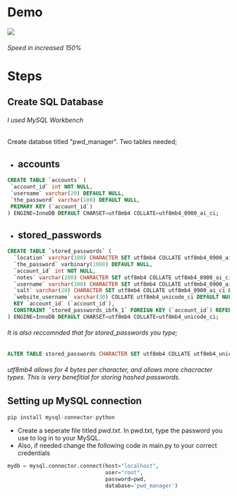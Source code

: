  # Demo
 <image src= "https://github.com/ShaneWD/PasswordManager/blob/master/pwd_Manager(demo-gif).gif">

 ###### Speed in increased 150%
 # Steps
 ## Create SQL Database 
 ###### I used MySQL Workbench 
 Create databse titled "pwd_manager". 
 Two tables needed; 
 - ## accounts
 ```sql
 CREATE TABLE `accounts` (
  `account_id` int NOT NULL,
  `username` varchar(20) DEFAULT NULL,
  `the_password` varchar(100) DEFAULT NULL,
  PRIMARY KEY (`account_id`)
) ENGINE=InnoDB DEFAULT CHARSET=utf8mb4 COLLATE=utf8mb4_0900_ai_ci;
 ```
 - ## stored_passwords
```sql
CREATE TABLE `stored_passwords` (
  `location` varchar(100) CHARACTER SET utf8mb4 COLLATE utf8mb4_0900_ai_ci NOT NULL,
  `the_password` varbinary(1000) DEFAULT NULL,
  `account_id` int NOT NULL,
  `notes` varchar(200) CHARACTER SET utf8mb4 COLLATE utf8mb4_0900_ai_ci DEFAULT NULL,
  `username` varchar(100) CHARACTER SET utf8mb4 COLLATE utf8mb4_0900_ai_ci DEFAULT NULL,
  `salt` varchar(20) CHARACTER SET utf8mb4 COLLATE utf8mb4_0900_ai_ci DEFAULT NULL,
  `website_username` varchar(30) COLLATE utf8mb4_unicode_ci DEFAULT NULL,
  KEY `account_id` (`account_id`),
  CONSTRAINT `stored_passwords_ibfk_1` FOREIGN KEY (`account_id`) REFERENCES `accounts` (`account_id`)
) ENGINE=InnoDB DEFAULT CHARSET=utf8mb4 COLLATE=utf8mb4_unicode_ci;
```
###### It is also reccomnded that for *stored_passwords* you type;
```sql 
ALTER TABLE stored_passwords CHARACTER SET utf8mb4 COLLATE utf8mb4_unicode_ci;
```
###### utf8mb4 allows for 4 bytes per character, and allows more chacracter types. This is very benefitial for storing hashed passwords. 
## Setting up MySQL connection
```python
pip install mysql-connector-python
```
- Create a seperate file titled *pwd.txt*. In pwd.txt, type the password you use to log in to your MySQL.
- Also, if needed change the following code in main.py to your correct credentials
```python
mydb = mysql.connector.connect(host="localhost",
                               user="root",
                               password=pwd,
                               database='pwd_manager')
```
